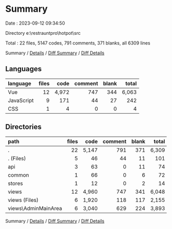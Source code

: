 # Summary

Date : 2023-09-12 09:34:50

Directory e:\\restrauntpro\\hotpot\\src

Total : 22 files,  5147 codes, 791 comments, 371 blanks, all 6309 lines

Summary / [Details](details.md) / [Diff Summary](diff.md) / [Diff Details](diff-details.md)

## Languages
| language | files | code | comment | blank | total |
| :--- | ---: | ---: | ---: | ---: | ---: |
| Vue | 12 | 4,972 | 747 | 344 | 6,063 |
| JavaScript | 9 | 171 | 44 | 27 | 242 |
| CSS | 1 | 4 | 0 | 0 | 4 |

## Directories
| path | files | code | comment | blank | total |
| :--- | ---: | ---: | ---: | ---: | ---: |
| . | 22 | 5,147 | 791 | 371 | 6,309 |
| . (Files) | 5 | 46 | 44 | 11 | 101 |
| api | 3 | 63 | 0 | 11 | 74 |
| common | 1 | 66 | 0 | 6 | 72 |
| stores | 1 | 12 | 0 | 2 | 14 |
| views | 12 | 4,960 | 747 | 341 | 6,048 |
| views (Files) | 6 | 1,920 | 118 | 117 | 2,155 |
| views\\AdminMainArea | 6 | 3,040 | 629 | 224 | 3,893 |

Summary / [Details](details.md) / [Diff Summary](diff.md) / [Diff Details](diff-details.md)